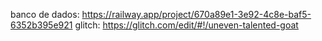 banco de dados:
https://railway.app/project/670a89e1-3e92-4c8e-baf5-6352b395e921
glitch:
https://glitch.com/edit/#!/uneven-talented-goat
